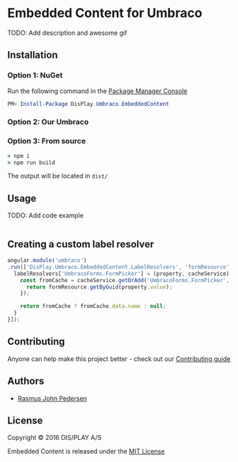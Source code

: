 # Embedded Content for Umbraco

TODO: Add description and awesome gif

## Installation

### Option 1: NuGet

Run the following command in the [Package Manager Console](https://docs.nuget.org/docs/start-here/using-the-package-manager-console)

```powershell
PM> Install-Package DisPlay.Umbraco.EmbeddedContent
```

### Option 2: Our Umbraco

### Option 3: From source

```bat
> npm i
> npm run build
```

The output will be located in `dist/`

## Usage

TODO: Add code example

```csharp
```

## Creating a custom label resolver
```javascript
angular.module('umbraco')
.run(['DisPlay.Umbraco.EmbeddedContent.LabelResolvers', 'formResource', (labelResolvers, formResource) => {
  labelResolvers['UmbracoForms.FormPicker'] = (property, cacheService) => {
    const fromCache = cacheService.getOrAdd('UmbracoForms.FormPicker', property.value, () => {
      return formResource.getByGuid(property.value);
    });

    return fromCache ? fromCache.data.name : null;
  }
}]);
```

## Contributing

Anyone can help make this project better - check out our [Contributing guide](CONTRIBUTING.md)

## Authors

 * [Rasmus John Pedersen](https://www.github.com/rasmusjp)

## License

Copyright © 2016 DIS/PLAY A/S

Embedded Content is released under the [MIT License](LICENSE)
